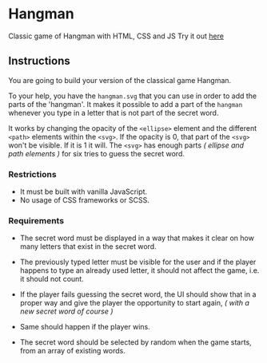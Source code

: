 # Hangman

Classic game of Hangman with HTML, CSS and JS
Try it out [here](https://sockulags.github.io/Lexicon_Hangman/)

## Instructions

You are going to build your version of the classical game Hangman. 

To your help, you have the `hangman.svg` that you can use in order to add the parts of the 'hangman'. It makes it possible to add a part of the `hangman` whenever you type in a letter that is not part of the secret word.

It works by changing the opacity of the `<ellipse>` element and the different `<path>` elements within the `<svg>`. If the opacity is 0, that part of the `<svg>` won't be visible. If it is 1 it will. The `<svg>` has enough parts _( ellipse and path elements )_ for six tries to guess the secret word.

### Restrictions

- It must be built with vanilla JavaScript.
- No usage of CSS frameworks or SCSS.

### Requirements

- The secret word must be displayed in a way that makes it clear on how many letters that exist in the secret word.

- The previously typed letter must be visible for the user and if the player happens to type an already used letter, it should not affect the game, i.e. it should not count.

- If the player fails guessing the secret word, the UI should show that in a proper way and give the player the opportunity to start again, _( with a new secret word of course )_

- Same should happen if the player wins.

- The secret word should be selected by random when the game starts, from an array of existing words.

